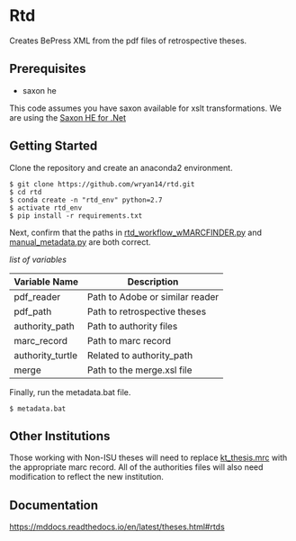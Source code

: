 Rtd
====

Creates BePress XML from the pdf files of retrospective theses.

Prerequisites
--------------


* saxon he


This code assumes you have saxon available for xslt transformations. We
are using the [Saxon HE for .Net](http://saxon.sourceforge.net/)

Getting Started
----------------

Clone the repository and create an anaconda2 environment.

``` {.sourceCode .console}
$ git clone https://github.com/wryan14/rtd.git
$ cd rtd
$ conda create -n "rtd_env" python=2.7
$ activate rtd_env
$ pip install -r requirements.txt
```

Next, confirm that the paths in [rtd_workflow_wMARCFINDER.py](code_base/rtd_workflow_wMARCFINDER.py) and
[manual_metadata.py](manual_metadata.py) are both correct.

*list of variables*

| Variable Name    | Description                             |
|------------------|-----------------------------------------|
| pdf_reader       | Path to Adobe or similar reader         |
| pdf_path         | Path to retrospective theses            |
| authority_path   | Path to authority files                 |
| marc_record      | Path to marc record                     |
| authority_turtle | Related to authority_path               |
| merge            | Path to the merge.xsl file              |


Finally, run the metadata.bat file.

``` {.sourceCode .console}
$ metadata.bat
```

Other Institutions
-------------------

Those working with Non-ISU theses will need to replace [kt_thesis.mrc](MachineReadable/kt_thesis.mrc) with the appropriate marc record. All
of the authorities files will also need modification to reflect the new
institution.

Documentation
--------------

https://mddocs.readthedocs.io/en/latest/theses.html#rtds

